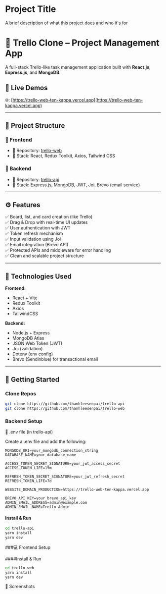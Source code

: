 
# Project Title

A brief description of what this project does and who it's for

# 📝 Trello Clone – Project Management App

A full-stack Trello-like task management application built with **React.js**, **Express.js**, and **MongoDB**.

## 🔗 Live Demos

🌐: [https://trello-web-ten-kappa.vercel.app](https://trello-web-ten-kappa.vercel.app)

---

## 📁 Project Structure

### 🔸 Frontend
- 📂 Repository: [trello-web](https://github.com/thanhleesenpai/trello-web)
- 🌟 Stack: React, Redux Toolkit, Axios, Tailwind CSS

### 🔹 Backend
- 📂 Repository: [trello-api](https://github.com/thanhleesenpai/trello-api)
- 🌟 Stack: Express.js, MongoDB, JWT, Joi, Brevo (email service)

---

## ⚙️ Features

✅ Board, list, and card creation (like Trello)  
✅ Drag & Drop with real-time UI updates  
✅ User authentication with JWT  
✅ Token refresh mechanism  
✅ Input validation using Joi  
✅ Email integration (Brevo API)  
✅ Protected APIs and middleware for error handling  
✅ Clean and scalable project structure  

---

## 🧪 Technologies Used

**Frontend:**
- React + Vite
- Redux Toolkit
- Axios
- TailwindCSS

**Backend:**
- Node.js + Express
- MongoDB Atlas
- JSON Web Token (JWT)
- Joi (validation)
- Dotenv (env config)
- Brevo (Sendinblue) for transactional email

---

## 🚀 Getting Started

### Clone Repos
```bash
git clone https://github.com/thanhleesenpai/trello-api
git clone https://github.com/thanhleesenpai/trello-web
```
### Backend Setup
📁 .env file (in trello-api)

Create a .env file and add the following:
```env
MONGODB_URI=your_mongodb_connection_string
DATABASE_NAME=your_database_name

ACCESS_TOKEN_SECRET_SIGNATURE=your_jwt_access_secret
ACCESS_TOKEN_LIFE=15m

REFRESH_TOKEN_SECRET_SIGNATURE=your_jwt_refresh_secret
REFRESH_TOKEN_LIFE=7d

WEBSITE_DOMAIN_PRODUCTION=https://trello-web-ten-kappa.vercel.app

BREVO_API_KEY=your_brevo_api_key
ADMIN_EMAIL_ADDRESS=admin@example.com
ADMIN_EMAIL_NAME=Trello Admin
```
#### Install & Run
```bash
cd trello-api
yarn install
yarn dev
```
###💻 Frontend Setup

####Install & Run
```bash
cd trello-web
yarn install
yarn dev
```

📸 Screenshots

